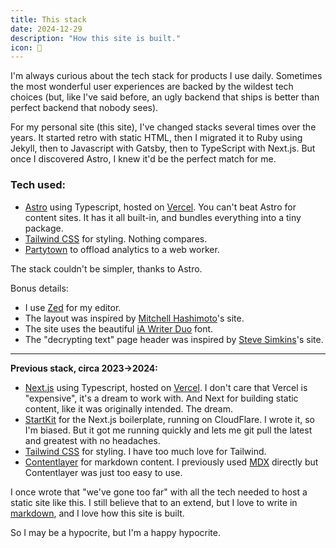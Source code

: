 ```yaml
---
title: This stack
date: 2024-12-29
description: "How this site is built."
icon: 🥞
---
```


I'm always curious about the tech stack for products I use daily. Sometimes the most wonderful user experiences are backed by the wildest tech choices (but, like I've said before, an ugly backend that ships is better than perfect backend that nobody sees).

For my personal site (this site), I've changed stacks several times over the years. It started retro with static HTML, then I migrated it to Ruby using Jekyll, then to Javascript with Gatsby, then to TypeScript with Next.js. But once I discovered Astro, I knew it'd be the perfect match for me.

### Tech used:
- [Astro](https://astro.build) using Typescript, hosted on [Vercel](https://vercel.com).  You can't beat Astro for content sites. It has it all built-in, and bundles everything into a tiny package.
- [Tailwind CSS](https://tailwindcss.com) for styling. Nothing compares.
- [Partytown](https://partytown.builder.io/) to offload analytics to a web worker.

The stack couldn't be simpler, thanks to Astro.

Bonus details:

- I use [Zed](https://zed.dev) for my editor.
- The layout was inspired by <a href="https://mitchellh.com" rel="nofollow">Mitchell Hashimoto</a>'s site.
- The site uses the beautiful [iA Writer Duo](https://github.com/iaolo/iA-Fonts) font.
- The "decrypting text" page header was inspired by <a href="https://stevedylan.dev/" rel="nofollow">Steve Simkins<a>'s site.


---

**Previous stack, circa 2023->2024:**

- [Next.js](https://nextjs.org) using Typescript, hosted on [Vercel](https://vercel.com). I don't care that Vercel is "expensive", it's a dream to work with. And Next for building static content, like it was originally intended. The dream.
- [StartKit](https://startkit.dev) for the Next.js boilerplate, running on CloudFlare. I wrote it, so I'm biased. But it got me running quickly and lets me git pull the latest and greatest with no headaches.
- [Tailwind CSS](https://tailwindcss.com) for styling. I have too much love for Tailwind.
- [Contentlayer](https://contentlayer.dev) for markdown content. I previously used [MDX](https://mdxjs.com) directly but Contentlayer was just too easy to use.

I once wrote that "we've gone too far" with all the tech needed to host a static site like this. I still believe that to an extend, but I love to write in
[markdown](https://daringfireball.net/projects/markdown/), and I love how this site is built.

So I may be a hypocrite, but I'm a happy hypocrite.
